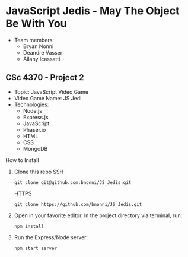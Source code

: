 # JavaScript Jedis - May The Object Be With You
* Team members: 
   - Bryan Nonni
   - Deandre Vasser
   - Ailany Icassatti 

## CSc 4370 - Project 2
* Topic: JavaScript Video Game 
* Video Game Name: JS Jedi
* Technologies: 
   - Node.js
   - Express.js
   - JavaScript
   - Phaser.io
   - HTML
   - CSS
   - MongoDB

How to Install
1. Clone this repo
   SSH
   ```
   git clone git@github.com:bnonni/JS_Jedis.git
   ```
   HTTPS
   ```
   git clone https://github.com/bnonni/JS_Jedis.git
   ```
2. Open in your favorite editor. In the project directory via terminal, run:
   ```
   npm install
   ```
3. Run the Express/Node server:
   ```
   npm start server
   ```